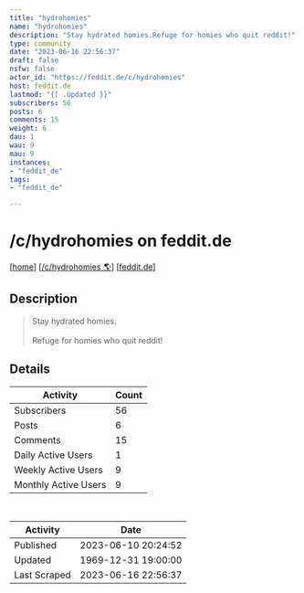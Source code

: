 ```yaml
---
title: "hydrohomies" 
name: "hydrohomies"
description: "Stay hydrated homies.Refuge for homies who quit reddit!"
type: community
date: "2023-06-16 22:56:37"
draft: false
nsfw: false
actor_id: "https://feddit.de/c/hydrohomies"
host: feddit.de
lastmod: "{[ .Updated }}"
subscribers: 56
posts: 6
comments: 15
weight: 6
dau: 1
wau: 9
mau: 9
instances:
- "feddit_de"
tags: 
- "feddit_de"

---
```


# /c/hydrohomies on feddit.de

[[home](/)]
[[/c/hydrohomies 🌎](https://feddit.de/c/hydrohomies)]
[[feddit.de](/instances/feddit_de)]


## Description 

<blockquote class="description">
Stay hydrated homies.<br><br>Refuge for homies who quit reddit!
</blockquote>


## Details

| Activity | Count  |
|----------------------|---|
| Subscribers          | 56 |
| Posts                | 6  |
| Comments             | 15  |
| Daily Active Users   | 1  |
| Weekly Active Users  | 9  |
| Monthly Active Users | 9  |

<br>

| Activity | Date |
|----------------------|---|
| Published            | 2023-06-10 20:24:52 |
| Updated              | 1969-12-31 19:00:00 |
| Last Scraped         | 2023-06-16 22:56:37 |

